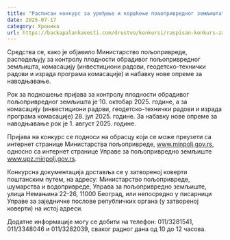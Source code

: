 ```yaml
---
title: "Расписан конкурс за уређење и коршћење пољопривредног земљишта"
date: 2025-07-17
category: Хроника
url: https://backapalankavesti.com/drustvo/konkursi/raspisan-konkurs-za-uredjenje-i-korscenje-poljoprivrednog-zemljista/
---
```


Средства се, како је објавило Министарство пољопривреде, расподељују за контролу плодности обрадивог пољопривредног земљишта, комасацију (инвестициони радови, геодетско-технички радови и израда програма комасације) и набавку нове опреме за наводњавање.

Рок за подношење пријава за контролу плодности обрадивог пољопривредног земљишта је 10. октобар 2025. године, а за комасацију (инвестициони радови, геодетско-технички радови и израда програма комасације) 28. јул 2025. године. За набавку нове опреме за наводњавање рок је 1. август 2025. године.

Пријава на конкурс се подноси на обрасцу који се може преузети са интернет странице Министарства пољопривреде, www.minpolj.gov.rs, односно са интернет странице Управе за пољопривредно земљиште www.upz.minpolj.gov.rs.

Конкурсна документација доставља се у затвореној коверти поштанским путем, на адресу: Министарство пољопривреде, шумарства и водопривреде, Управа за пољопривредно земљиште, улица Немањина 22-26, 11000 Београд, или непосредно у писарници Управе за заједничке послове републичких органа (у затвореној коверти) на истој адреси.

Додатне информације могу се добити на телефон: 011/3281541, 011/3348046 и 011/3282039, сваког радног дана од 10 до 12 часова.
